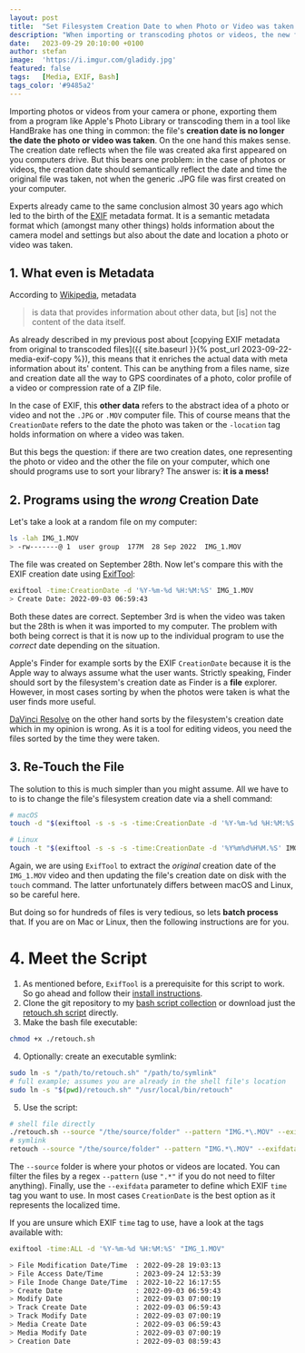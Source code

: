 ```yaml
---
layout: post
title:  "Set Filesystem Creation Date to when Photo or Video was taken (Mac and Linux)"
description: "When importing or transcoding photos or videos, the new files' creation date is usually not the date when they were taken. This messes up some program's file sorting. So let`s fix it."
date:   2023-09-29 20:10:00 +0100
author: stefan
image:  'https://i.imgur.com/gladidy.jpg'
featured: false
tags:   [Media, EXIF, Bash]
tags_color: '#9485a2'
---
```


Importing photos or videos from your camera or phone, exporting them from a program like Apple's Photo Library or transcoding them in a tool like HandBrake has one thing in common: the file's **creation date is no longer the date the photo or video was taken**. On the one hand this makes sense. The creation date reflects when the file was created aka first appeared on you computers drive. But this bears one problem: in the case of photos or videos, the creation date should semantically reflect the date and time the original file was taken, not when the generic .JPG file was first created on your computer.

Experts already came to the same conclusion almost 30 years ago which led to the birth of the [EXIF](https://en.wikipedia.org/wiki/Exif) metadata format. It is a semantic metadata format which (amongst many other things) holds information about the camera model and settings but also about the date and location a photo or video was taken.

## 1. What even is Metadata

According to [Wikipedia](https://en.wikipedia.org/wiki/Metadata), metadata

> is data that provides information about other data, but [is] not the content of the data itself.

As already described in my previous post about [copying EXIF metadata from original to transcoded files]({{ site.baseurl }}{% post_url 2023-09-22-media-exif-copy %}), this means that it enriches the actual data with meta information about its' content. This can be anything from a files name, size and creation date all the way to GPS coordinates of a photo, color profile of a video or compression rate of a ZIP file.

In the case of EXIF, this **other data** refers to the abstract idea of a photo or video and not the `.JPG` or `.MOV` computer file. This of course means that the `CreationDate` refers to the date the photo was taken or the `-location` tag holds information on where a video was taken.

But this begs the question: if there are two creation dates, one representing the photo or video and the other the file on your computer, which one should programs use to sort your library? The answer is: **it is a mess!**

## 2. Programs using the *wrong* Creation Date

Let's take a look at a random file on my computer:

```bash
ls -lah IMG_1.MOV
> -rw-------@ 1  user group  177M  28 Sep 2022  IMG_1.MOV
```

The file was created on September 28th. Now let's compare this with the EXIF creation date using [ExifTool](https://exiftool.org):

```bash
exiftool -time:CreationDate -d '%Y-%m-%d %H:%M:%S' IMG_1.MOV
> Create Date: 2022-09-03 06:59:43
```

Both these dates are correct. September 3rd is when the video was taken but the 28th is when it was imported to my computer. The problem with both being correct is that it is now up to the individual program to use the *correct* date depending on the situation.

Apple's Finder for example sorts by the EXIF `CreationDate` because it is the Apple way to always assume what the user wants. Strictly speaking, Finder should sort by the filesystem's creation date as Finder is a **file** explorer. However, in most cases sorting by when the photos were taken is what the user finds more useful.

[DaVinci Resolve](https://www.blackmagicdesign.com/products/davinciresolve) on the other hand sorts by the filesystem's creation date which in my opinion is wrong. As it is a tool for editing videos, you need the files sorted by the time they were taken.

## 3. Re-Touch the File

The solution to this is much simpler than you might assume. All we have to to is to change the file's filesystem creation date via a shell command:

```bash
# macOS
touch -d "$(exiftool -s -s -s -time:CreationDate -d '%Y-%m-%d %H:%M:%S' IMG_1.MOV)" IMG_1.MOV

# Linux
touch -t "$(exiftool -s -s -s -time:CreationDate -d '%Y%m%d%H%M.%S' IMG_1.MOV)" IMG_1.MOV
```

Again, we are using `ExifTool` to extract the *original* creation date of the `IMG_1.MOV` video and then updating the file's creation date on disk with the `touch` command. The latter unfortunately differs between macOS and Linux, so be careful here.

But doing so for hundreds of files is very tedious, so lets **batch process** that. If you are on Mac or Linux, then the following instructions are for you.

# 4. Meet the Script

1. As mentioned before, `ExifTool` is a prerequisite for this script to work. So go ahead and follow their [install instructions](https://exiftool.org/install.html).
2. Clone the git repository to my [bash script collection](https://github.com/StefanKreidel/bash-magic/tree/main) or download just the [retouch.sh script](https://github.com/StefanKreidel/bash-magic/blob/main/retouch/retouch.sh) directly.
3. Make the bash file executable:
```bash
chmod +x ./retouch.sh
```
4. Optionally: create an executable symlink:
```bash
sudo ln -s "/path/to/retouch.sh" "/path/to/symlink"
# full example; assumes you are already in the shell file's location
sudo ln -s "$(pwd)/retouch.sh" "/usr/local/bin/retouch"
```
5. Use the script:
```bash
# shell file directly
./retouch.sh --source "/the/source/folder" --pattern "IMG.*\.MOV" --exifdata CreationDate
# symlink
retouch --source "/the/source/folder" --pattern "IMG.*\.MOV" --exifdata CreationDate
```

The `--source` folder is where your photos or videos are located. You can filter the files by a regex `--pattern` (use `".*"` if you do not need to filter anything). Finally, use the `--exifdata` parameter to define which EXIF `time` tag you want to use. In most cases `CreationDate` is the best option as it represents the localized time.

If you are unsure which EXIF `time` tag to use, have a look at the tags available with:

```bash
exiftool -time:ALL -d '%Y-%m-%d %H:%M:%S' "IMG_1.MOV"

> File Modification Date/Time  : 2022-09-28 19:03:13
> File Access Date/Time        : 2023-09-24 12:53:39
> File Inode Change Date/Time  : 2022-10-22 16:17:55
> Create Date                  : 2022-09-03 06:59:43
> Modify Date                  : 2022-09-03 07:00:19
> Track Create Date            : 2022-09-03 06:59:43
> Track Modify Date            : 2022-09-03 07:00:19
> Media Create Date            : 2022-09-03 06:59:43
> Media Modify Date            : 2022-09-03 07:00:19
> Creation Date                : 2022-09-03 08:59:43
```
